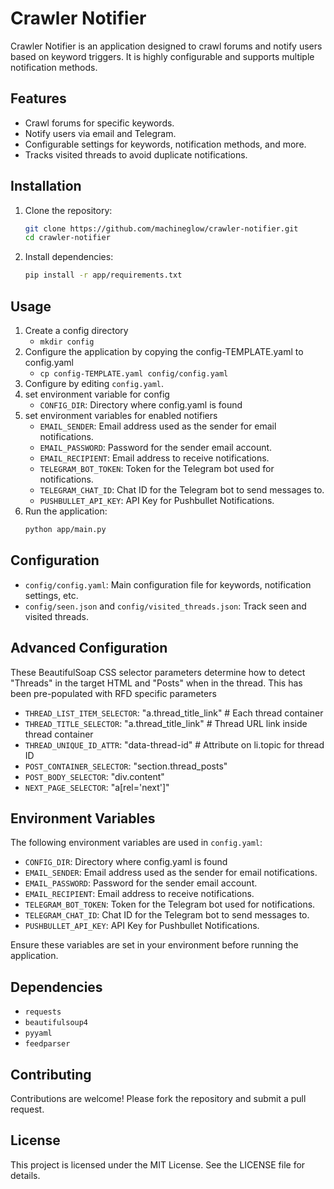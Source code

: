 # Crawler Notifier

Crawler Notifier is an application designed to crawl forums and notify users based on keyword triggers. It is highly configurable and supports multiple notification methods.

## Features
- Crawl forums for specific keywords.
- Notify users via email and Telegram.
- Configurable settings for keywords, notification methods, and more.
- Tracks visited threads to avoid duplicate notifications.

## Installation
1. Clone the repository:
   ```bash
   git clone https://github.com/machineglow/crawler-notifier.git
   cd crawler-notifier
   ```
2. Install dependencies:
   ```bash
   pip install -r app/requirements.txt
   ```

## Usage
1. Create a config directory
   - `mkdir config`
3. Configure the application by copying the config-TEMPLATE.yaml to config.yaml
   - `cp config-TEMPLATE.yaml config/config.yaml`
5. Configure by editing `config.yaml`.
6. set environment variable for config
   - `CONFIG_DIR`: Directory where config.yaml is found
7. set environment variables for enabled notifiers
   - `EMAIL_SENDER`: Email address used as the sender for email notifications.
   - `EMAIL_PASSWORD`: Password for the sender email account.
   - `EMAIL_RECIPIENT`: Email address to receive notifications.
   - `TELEGRAM_BOT_TOKEN`: Token for the Telegram bot used for notifications.
   - `TELEGRAM_CHAT_ID`: Chat ID for the Telegram bot to send messages to.
   - `PUSHBULLET_API_KEY`: API Key for Pushbullet Notifications.
8. Run the application:
   ```bash
   python app/main.py
   ```

## Configuration
- `config/config.yaml`: Main configuration file for keywords, notification settings, etc.
- `config/seen.json` and `config/visited_threads.json`: Track seen and visited threads.

## Advanced Configuration

These BeautifulSoap CSS selector parameters determine how to detect "Threads" in the target HTML and "Posts" when in the thread.  This has been pre-populated with RFD specific parameters

- `THREAD_LIST_ITEM_SELECTOR`: "a.thread_title_link"              # Each thread container
- `THREAD_TITLE_SELECTOR`: "a.thread_title_link"        # Thread URL link inside thread container
- `THREAD_UNIQUE_ID_ATTR`: "data-thread-id"            # Attribute on li.topic for thread ID
- `POST_CONTAINER_SELECTOR`: "section.thread_posts"
- `POST_BODY_SELECTOR`: "div.content"
- `NEXT_PAGE_SELECTOR`: "a[rel='next']"


## Environment Variables

The following environment variables are used in `config.yaml`:

- `CONFIG_DIR`: Directory where config.yaml is found
- `EMAIL_SENDER`: Email address used as the sender for email notifications.
- `EMAIL_PASSWORD`: Password for the sender email account.
- `EMAIL_RECIPIENT`: Email address to receive notifications.
- `TELEGRAM_BOT_TOKEN`: Token for the Telegram bot used for notifications.
- `TELEGRAM_CHAT_ID`: Chat ID for the Telegram bot to send messages to.
- `PUSHBULLET_API_KEY`: API Key for Pushbullet Notifications.

Ensure these variables are set in your environment before running the application.

## Dependencies
- `requests`
- `beautifulsoup4`
- `pyyaml`
- `feedparser`

## Contributing
Contributions are welcome! Please fork the repository and submit a pull request.

## License
This project is licensed under the MIT License. See the LICENSE file for details.
